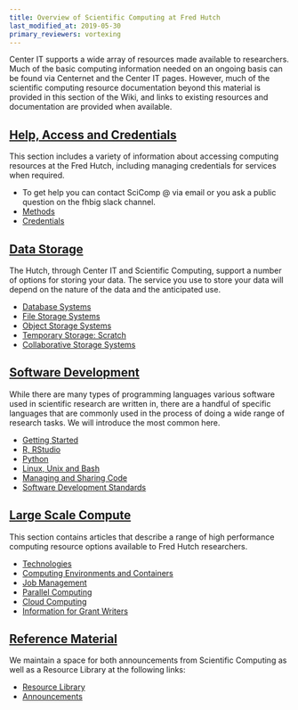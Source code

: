 ```yaml
---
title: Overview of Scientific Computing at Fred Hutch
last_modified_at: 2019-05-30
primary_reviewers: vortexing
---
```

Center IT supports a wide array of resources made available to researchers.  Much of the basic computing information needed on an ongoing basis can be found via Centernet and the Center IT pages.  However, much of the scientific computing resource documentation beyond this material is provided in this section of the Wiki, and links to existing resources and documentation are provided when available.  


## [Help, Access and Credentials](/scicomputing/access_overview/)
This section includes a variety of information about accessing computing resources at the Fred Hutch, including managing credentials for services when required.  
- To get help you can contact SciComp @ via email or you ask a public question on the fhbig slack channel.
- [Methods](/scicomputing/access_methods/)
- [Credentials](/scicomputing/access_credentials/)


## [Data Storage](/scicomputing/store_overview/)
The Hutch, through Center IT and Scientific Computing, support a number of options for storing your data. The service you use to store your data will depend on the nature of the data and the anticipated use.

- [Database Systems](/scicomputing/store_databases/)
- [File Storage Systems](/scicomputing/store_posix/)
- [Object Storage Systems](/scicomputing/store_objectstore/)
- [Temporary Storage: Scratch](/scicomputing/store_scratch/)
- [Collaborative Storage Systems](/scicomputing/store_collaboration/)


## [Software Development](/scicomputing/software_overview/)
While there are many types of programming languages various software used in scientific research are written in, there are a handful of specific languages that are commonly used in the process of doing a wide range of research tasks. We will introduce the most common here.

- [Getting Started](/scicomputing/software_languages/)
- [R, RStudio](/scicomputing/software_R/)
- [Python](/scicomputing/software_python/)
- [Linux, Unix and Bash](/scicomputing/software_linux101/)
- [Managing and Sharing Code](/scicomputing/software_managecode/)
- [Software Development Standards](/scicomputing/software_standards/)


## [Large Scale Compute](/scicomputing/compute_overview/)
This section contains articles that describe a range of high performance computing resource options available to Fred Hutch researchers.

- [Technologies](/scicomputing/compute_platforms/)
- [Computing Environments and Containers](/scicomputing/compute_environments/)
- [Job Management](/scicomputing/compute_jobs/)
- [Parallel Computing](/scicomputing/compute_parallel/)
- [Cloud Computing](/scicomputing/compute_cloud/)
- [Information for Grant Writers](/scicomputing/compute_grants/)

## [Reference Material](/scicomputing/reference_overview/)
We maintain a space for both announcements from Scientific Computing as well as a Resource Library at the following links:
- [Resource Library](/compdemos/)
- [Announcements](/scicompannounce/)
